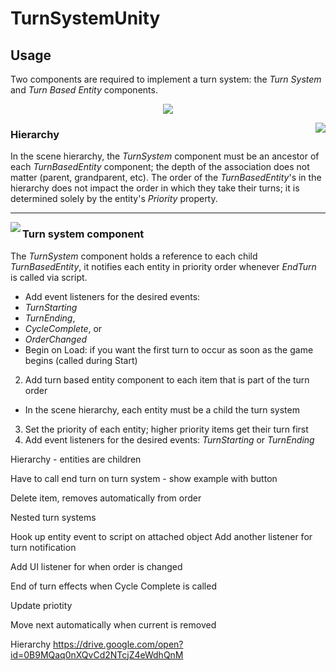 # TurnSystemUnity

## Usage

Two components are required to implement a turn system: the _Turn System_ and _Turn Based Entity_ components.

<p align="center">
  
  <img src="https://drive.google.com/uc?export=view&id=0B9MQaq0nXQvCNjQxa2t2VC1sdFk">
</p>




<img align="right" src="https://drive.google.com/uc?export=view&id=0B9MQaq0nXQvCd2NTcjZ4eWdhQnM">

### Hierarchy
In the scene hierarchy, the _TurnSystem_ component must be an ancestor of each _TurnBasedEntity_ component; the depth of the association does not matter (parent, grandparent, etc). The order of the _TurnBasedEntity_'s in the hierarchy does not impact the order in which they take their turns; it is determined solely by the entity's _Priority_ property.

---

<img align="left" src="https://drive.google.com/uc?export=view&id=0B9MQaq0nXQvCd1ZzZ05LRHZQTG8">

### Turn system component
The _TurnSystem_ component holds a reference to each child _TurnBasedEntity_, it notifies each entity in priority order whenever _EndTurn_ is called via script.


- Add event listeners for the desired events: 
- _TurnStarting_
- _TurnEnding_, 
- _CycleComplete_, or 
- _OrderChanged_
- Begin on Load: if you want the first turn to occur as soon as the game begins (called during Start)

2. Add turn based entity component to each item that is part of the turn order
- In the scene hierarchy, each entity must be a child the turn system
3. Set the priority of each entity; higher priority items get their turn first
4. Add event listeners for the desired events: _TurnStarting_ or _TurnEnding_


Hierarchy - entities are children

Have to call end turn on turn system - show example with button

Delete item, removes automatically from order

Nested turn systems

Hook up entity event to script on attached object
Add another listener for turn notification

Add UI listener for when order is changed

End of turn effects when Cycle Complete is called

Update priotity

Move next automatically when current is removed



Hierarchy
https://drive.google.com/open?id=0B9MQaq0nXQvCd2NTcjZ4eWdhQnM
